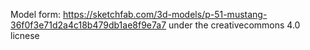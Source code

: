 Model form: https://sketchfab.com/3d-models/p-51-mustang-36f0f3e71d2a4c18b479db1ae8f9e7a7
under the creativecommons 4.0 licnese
